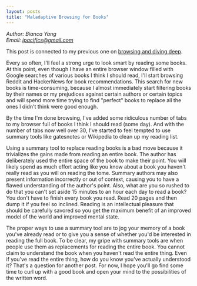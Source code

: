 ```yaml
---
layout: posts
title: "Maladaptive Browsing for Books"
---
```

*Author: Bianca Yang*<br>
*Email: ipacifics@gmail.com*<br>

This post is connected to my previous one on [browsing and diving
deep](browsing-dive-deep.html).

Every so often, I'll feel a strong urge to look smart by reading some books.
At this point, even though I have an entire browser window filled with
Google searches of various books I think I should read, I'll start browsing
Reddit and HackerNews for book recommendations. This search for new books
is time-consuming, because I almost immediately start filtering books by
their names or my prejudices against certain authors or certain topics and
will spend more time trying to find "perfect" books to replace all the
ones I didn't think were good enough.

By the time I'm done browsing, I've added some ridiculous number of tabs to
my browser full of books I think I should read (some day). And with the
number of tabs now well over 30, I've started to feel tempted to use summary
tools like gatesnotes or Wikipedia to clean up my reading list.

Using a summary tool to replace reading books is a bad move because it
trivializes the gains made from reading an entire book. The author has
deliberately used the entire space of the book to make their point. You will
likely spend as much effort acting like you know about a book you haven't
really read as you will on reading the tome. Summary authors may also present
information incorrectly or out of context, causing you to have a flawed
understanding of the author's point. Also, what are you so rushed to do that
you can't set aside 15 minutes to an hour each day to read a book? You don't
have to finish every book you read. Read 20 pages and then dump it if you feel
so inclined. Reading is an intellectual pleasure that should be carefully
savored so you get the maximum benefit of an improved model of the
world and improved mental state.

The proper ways to use a summary tool are to jog your memory of a book you've
already read or to give you a sense of whether you'd be interested in reading
the full book. To be clear, my gripe with summary tools are when people
use them as replacements for reading the entire book. You cannot claim to
understand the book when you haven't read the entire thing. Even if you've
read the entire thing, how do you know you've actually understood it? That's
a question for another post. For now, I hope you'll go find some time to curl
up with a good book and open your mind to the possibilities of the written
word.
